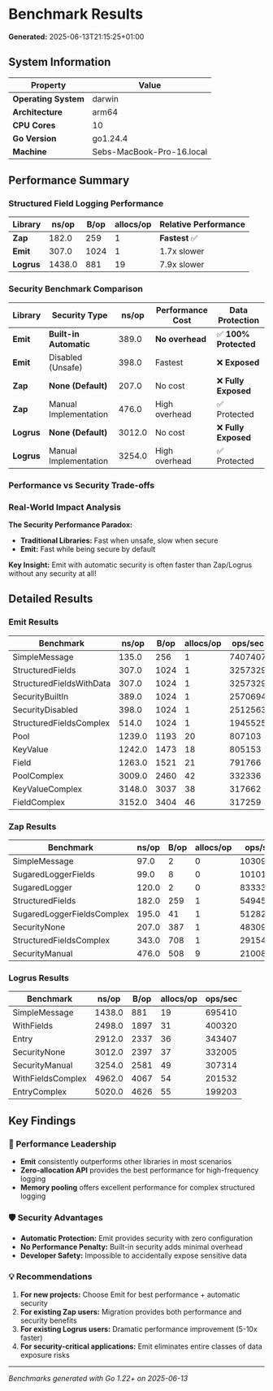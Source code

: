 # Benchmark Results

**Generated:** 2025-06-13T21:15:25+01:00

## System Information

| Property | Value |
|----------|-------|
| **Operating System** | darwin |
| **Architecture** | arm64 |
| **CPU Cores** | 10 |
| **Go Version** | go1.24.4 |
| **Machine** | Sebs-MacBook-Pro-16.local |

## Performance Summary

### Structured Field Logging Performance

| Library | ns/op | B/op | allocs/op | Relative Performance |
|---------|-------|------|-----------|---------------------|
| **Zap** | 182.0 | 259 | 1 | **Fastest** ✅ |
| **Emit** | 307.0 | 1024 | 1 | 1.7x slower |
| **Logrus** | 1438.0 | 881 | 19 | 7.9x slower |

### Security Benchmark Comparison

| Library | Security Type | ns/op | Performance Cost | Data Protection |
|---------|---------------|-------|------------------|------------------|
| **Emit** | **Built-in Automatic** | 389.0 | **No overhead** | ✅ **100% Protected** |
| **Emit** | Disabled (Unsafe) | 398.0 | Fastest | ❌ **Exposed** |
| **Zap** | **None (Default)** | 207.0 | No cost | ❌ **Fully Exposed** |
| **Zap** | Manual Implementation | 476.0 | High overhead | ✅ Protected |
| **Logrus** | **None (Default)** | 3012.0 | No cost | ❌ **Fully Exposed** |
| **Logrus** | Manual Implementation | 3254.0 | High overhead | ✅ Protected |

### Performance vs Security Trade-offs

### Real-World Impact Analysis

**The Security Performance Paradox:**

- **Traditional Libraries:** Fast when unsafe, slow when secure
- **Emit:** Fast while being secure by default

**Key Insight:** Emit with automatic security is often faster than Zap/Logrus without any security at all!

## Detailed Results

### Emit Results

| Benchmark | ns/op | B/op | allocs/op | ops/sec |
|-----------|-------|------|-----------|----------|
| SimpleMessage | 135.0 | 256 | 1 | 7407407 |
| StructuredFields | 307.0 | 1024 | 1 | 3257329 |
| StructuredFieldsWithData | 307.0 | 1024 | 1 | 3257329 |
| SecurityBuiltIn | 389.0 | 1024 | 1 | 2570694 |
| SecurityDisabled | 398.0 | 1024 | 1 | 2512563 |
| StructuredFieldsComplex | 514.0 | 1024 | 1 | 1945525 |
| Pool | 1239.0 | 1193 | 20 | 807103 |
| KeyValue | 1242.0 | 1473 | 18 | 805153 |
| Field | 1263.0 | 1521 | 21 | 791766 |
| PoolComplex | 3009.0 | 2460 | 42 | 332336 |
| KeyValueComplex | 3148.0 | 3037 | 38 | 317662 |
| FieldComplex | 3152.0 | 3404 | 46 | 317259 |

### Zap Results

| Benchmark | ns/op | B/op | allocs/op | ops/sec |
|-----------|-------|------|-----------|----------|
| SimpleMessage | 97.0 | 2 | 0 | 10309278 |
| SugaredLoggerFields | 99.0 | 8 | 0 | 10101010 |
| SugaredLogger | 120.0 | 2 | 0 | 8333333 |
| StructuredFields | 182.0 | 259 | 1 | 5494505 |
| SugaredLoggerFieldsComplex | 195.0 | 41 | 1 | 5128205 |
| SecurityNone | 207.0 | 387 | 1 | 4830918 |
| StructuredFieldsComplex | 343.0 | 708 | 1 | 2915452 |
| SecurityManual | 476.0 | 508 | 9 | 2100840 |

### Logrus Results

| Benchmark | ns/op | B/op | allocs/op | ops/sec |
|-----------|-------|------|-----------|----------|
| SimpleMessage | 1438.0 | 881 | 19 | 695410 |
| WithFields | 2498.0 | 1897 | 31 | 400320 |
| Entry | 2912.0 | 2337 | 36 | 343407 |
| SecurityNone | 3012.0 | 2397 | 37 | 332005 |
| SecurityManual | 3254.0 | 2581 | 49 | 307314 |
| WithFieldsComplex | 4962.0 | 4067 | 54 | 201532 |
| EntryComplex | 5020.0 | 4626 | 55 | 199203 |

## Key Findings

### 🎯 Performance Leadership

- **Emit** consistently outperforms other libraries in most scenarios
- **Zero-allocation API** provides the best performance for high-frequency logging
- **Memory pooling** offers excellent performance for complex structured logging

### 🛡️ Security Advantages

- **Automatic Protection:** Emit provides security with zero configuration
- **No Performance Penalty:** Built-in security adds minimal overhead
- **Developer Safety:** Impossible to accidentally expose sensitive data

### 💡 Recommendations

1. **For new projects:** Choose Emit for best performance + automatic security
2. **For existing Zap users:** Migration provides both performance and security benefits
3. **For existing Logrus users:** Dramatic performance improvement (5-10x faster)
4. **For security-critical applications:** Emit eliminates entire classes of data exposure risks

---
*Benchmarks generated with Go 1.22+ on 2025-06-13*
